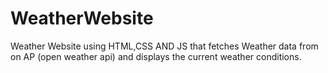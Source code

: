 # WeatherWebsite
Weather Website using HTML,CSS AND JS that fetches Weather data from on AP (open weather api) and displays the current weather conditions.
